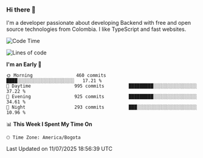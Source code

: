 ### Hi there 👋

I'm a developer passionate about developing Backend with free and open source technologies from Colombia. I like TypeScript and fast websites.

<!--START_SECTION:waka-->
![Code Time](http://img.shields.io/badge/Code%20Time-5%2C621%20hrs%2027%20mins-blue)

![Lines of code](https://img.shields.io/badge/From%20Hello%20World%20I%27ve%20Written-5.3%20million%20lines%20of%20code-blue)

**I'm an Early 🐤** 

```text
🌞 Morning                460 commits         ████░░░░░░░░░░░░░░░░░░░░░   17.21 % 
🌆 Daytime                995 commits         █████████░░░░░░░░░░░░░░░░   37.22 % 
🌃 Evening                925 commits         █████████░░░░░░░░░░░░░░░░   34.61 % 
🌙 Night                  293 commits         ███░░░░░░░░░░░░░░░░░░░░░░   10.96 % 
```


📊 **This Week I Spent My Time On** 

```text
🕑︎ Time Zone: America/Bogota
```


 Last Updated on 11/07/2025 18:56:39 UTC
<!--END_SECTION:waka-->
